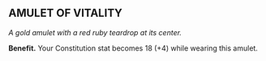 ## AMULET OF VITALITY

_A gold amulet with a red ruby teardrop at its center._

**Benefit.** Your Constitution stat becomes 18 (+4) while wearing this amulet.

